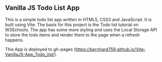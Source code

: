 ## Vanilla JS Todo List App

This is a simple todo list app written in HTML5, CSS3 and JavaScript. It is built using Vite. The basis for this project is the Todo list tutorial on W3Schools. The app has some more styling and uses the Local Storage API to store the todo items and render them to the page when a refresh happens.

This App is deployed to gh-pages (https://bernhard759.github.io/Vite-VanillaJS-App_Todo_list/).